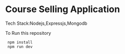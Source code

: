 # Course Selling Application 

Tech Stack:Nodejs,Expressjs,Mongodb

To Run this repository

     npm install 
     npm run dev
